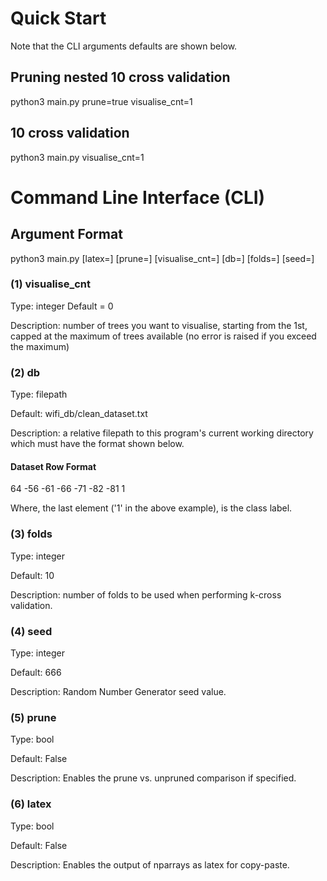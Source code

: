 # Quick Start

Note that the CLI arguments defaults are shown below.

## Pruning nested 10 cross validation

python3 main.py prune=true visualise_cnt=1

## 10 cross validation

python3 main.py visualise_cnt=1

# Command Line Interface (CLI)

## Argument Format

python3 main.py [latex=<value>] [prune=<value>] [visualise_cnt=<value>] [db=<value>] [folds=<value>] [seed=<value>]

### (1) visualise_cnt

Type: integer
Default = 0

Description: number of trees you want to visualise, starting from the 1st, capped at the maximum of trees available (no error is raised if you exceed the maximum)

### (2) db

Type: filepath

Default: wifi_db/clean_dataset.txt

Description: a relative filepath to this program's current working directory which must have the format shown below.

#### Dataset Row Format

64 -56 -61 -66 -71 -82 -81 1

Where, the last element ('1' in the above example), is the class label.

### (3) folds

Type: integer

Default: 10

Description: number of folds to be used when performing k-cross validation.

### (4) seed

Type: integer

Default: 666

Description: Random Number Generator seed value.

### (5) prune

Type: bool

Default: False

Description: Enables the prune vs. unpruned comparison if specified.

### (6) latex

Type: bool

Default: False

Description: Enables the output of nparrays as latex for copy-paste.
